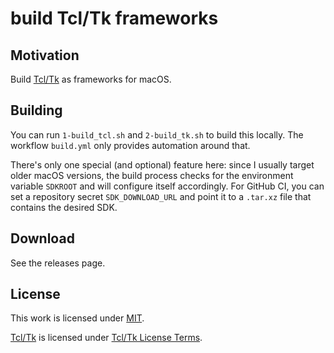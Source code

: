 # build Tcl/Tk frameworks

## Motivation

Build [Tcl/Tk](https://www.tcl.tk) as frameworks for macOS.

## Building

You can run `1-build_tcl.sh` and `2-build_tk.sh` to build this locally. The workflow `build.yml` only provides automation around that.

There's only one special (and optional) feature here: since I usually target older macOS versions, the build process checks for the environment variable `SDKROOT` and will configure itself accordingly. For GitHub CI, you can set a repository secret `SDK_DOWNLOAD_URL` and point it to a `.tar.xz` file that contains the desired SDK.

## Download

See the releases page.

## License

This work is licensed under [MIT](LICENSE).

[Tcl/Tk](https://www.tcl.tk) is licensed under [Tcl/Tk License Terms](https://www.tcl.tk/software/tcltk/license.html).
